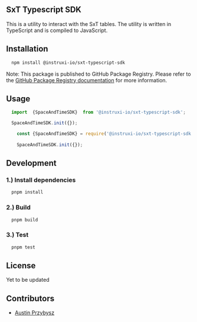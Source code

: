 ## SxT Typescript SDK

This is a utility to interact with the SxT tables. The utility is written in TypeScript and is compiled to JavaScript.

## Installation

```bash
  npm install @instruxi-io/sxt-typescript-sdk
```

Note: This package is published to GitHub Package Registry. Please refer to the [GitHub Package Registry documentation](https://help.github.com/en/packages/using-github-packages-with-your-projects-ecosystem/configuring-npm-for-use-with-github-packages) for more information.


## Usage

```typescript
  import  {SpaceAndTimeSDK}  from '@instruxi-io/sxt-typescript-sdk';

  SpaceAndTimeSDK.init({});
```

```javascript
    const {SpaceAndTimeSDK} = require('@instruxi-io/sxt-typescript-sdk');
    
    SpaceAndTimeSDK.init({});
```

## Development

### 1.) Install dependencies
```bash
  pnpm install
```

### 2.) Build
```bash
  pnpm build
```

### 3.) Test
```bash
  pnpm test
```

## License
Yet to be updated


## Contributors
- [Austin Przybysz](https://github.com/austpryb)

